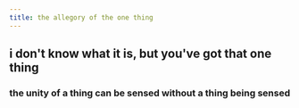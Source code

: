 ```yaml
---
title: the allegory of the one thing
---
```


## i don't know what it is, but you've got that one thing
### the unity of a thing can be sensed without a thing being sensed
